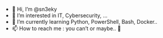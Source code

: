 - 👋 Hi, I’m @sn3eky
- 👀 I’m interested in IT, Cybersecurity, ...
- 🌱 I’m currently learning Python, PowerShell, Bash, Docker..
- 📫 How to reach me : you can’t or maybe.. 👀
